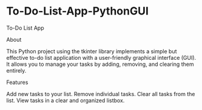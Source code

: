 # To-Do-List-App-PythonGUI
To-Do List App

About

This Python project using the tkinter library implements a simple but effective to-do list application with a user-friendly graphical interface (GUI). It allows you to manage your tasks by adding, removing, and clearing them entirely.

Features

Add new tasks to your list.
Remove individual tasks.
Clear all tasks from the list.
View tasks in a clear and organized listbox.
